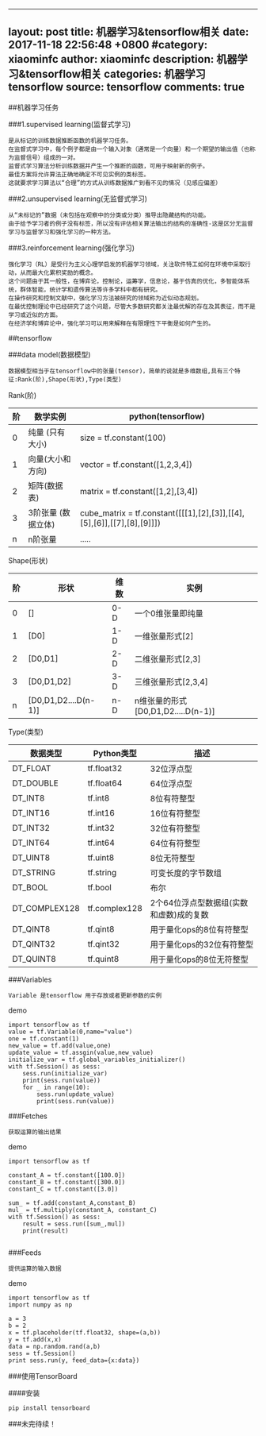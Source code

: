 
---
layout: post
title:  机器学习&tensorflow相关
date: 2017-11-18 22:56:48 +0800
#category: xiaominfc
author: xiaominfc
description: 机器学习&tensorflow相关
categories: 机器学习 tensorflow
source: tensorflow
comments: true
---


##机器学习任务

###1.supervised learning(监督式学习)

~~~~
是从标记的训练数据推断函数的机器学习任务。
在监督式学习中，每个例子都是由一个输入对象（通常是一个向量）和一个期望的输出值（也称为监督信号）组成的一对。
监督式学习算法分析训练数据并产生一个推断的函数，可用于映射新的例子。
最佳方案将允许算法正确地确定不可见实例的类标签。
这就要求学习算法以“合理”的方式从训练数据推广到看不见的情况（见感应偏差）
~~~~


###2.unsupervised learning(无监督式学习)

~~~~
从“未标记的”数据（未包括在观察中的分类或分类）推导出隐藏结构的功能。
由于给予学习者的例子没有标签，所以没有评估相关算法输出的结构的准确性-这是区分无监督学习与监督学习和强化学习的一种方法。
~~~~


###3.reinforcement learning(强化学习)

~~~~
强化学习（RL）是受行为主义心理学启发的机器学习领域，关注软件特工如何在环境中采取行动，从而最大化累积奖励的概念。
这个问题由于其一般性，在博弈论，控制论，运筹学，信息论，基于仿真的优化，多智能体系统，群体智能，统计学和遗传算法等许多学科中都有研究。
在操作研究和控制文献中，强化学习方法被研究的领域称为近似动态规划。
在最优控制理论中已经研究了这个问题，尽管大多数研究都关注最优解的存在及其表征，而不是学习或近似的方面。
在经济学和博弈论中，强化学习可以用来解释在有限理性下平衡是如何产生的。
~~~~


##tensorflow

###data model(数据模型)

~~~~
数据模型相当于在tensorflow中的张量(tensor)，简单的说就是多维数组,具有三个特征:Rank(阶),Shape(形状),Type(类型)
~~~~

Rank(阶)

阶 | 数学实例              | python(tensorflow)
---|-----------------------|------------------------------------------------------------------------
0  | 纯量 (只有大小)       | size      = tf.constant(100)
1  | 向量(大小和方向)      | vector    = tf.constant([1,2,3,4]) 
2  | 矩阵(数据表)          | matrix    = tf.constant([1,2],[3,4])
3  | 3阶张量 (数据立体)    | cube_matrix = tf.constant([[[1],[2],[3]],[[4],[5],[6]],[[7],[8],[9]]])
n  | n阶张量               | .....


Shape(形状)


阶 |形状                 |维数  |实例
---|---------------------|------|-------------------------------------
0  |[]                   | 0-D  | 一个0维张量即纯量
1  |[D0]                 | 1-D  | 一维张量形式[2]
2  |[D0,D1]              | 2-D  | 二维张量形式[2,3]
3  |[D0,D1,D2]           | 3-D  | 三维张量形式[2,3,4]
n  |[D0,D1,D2....D(n-1)] | n-D  | n维张量的形式[D0,D1,D2.....D(n-1)]  


Type(类型)


数据类型      | Python类型       |描述
--------------|------------------|--------------------------------------
DT_FLOAT      |tf.float32        |32位浮点型
DT_DOUBLE     |tf.float64        |64位浮点型
DT_INT8       |tf.int8           |8位有符整型
DT_INT16      |tf.int16          |16位有符整型
DT_INT32      |tf.int32          |32位有符整型
DT_INT64      |tf.int64          |64位有符整型
DT_UINT8      |tf.uint8          |8位无符整型
DT_STRING     |tf.string         |可变长度的字节数组
DT_BOOL       |tf.bool           |布尔
DT_COMPLEX128 |tf.complex128     |2个64位浮点型数据组(实数和虚数)成的复数
DT_QINT8      |tf.qint8          |用于量化ops的8位有符整型
DT_QINT32     |tf.qint32         |用于量化ops的32位有符整型
DT_QUINT8     |tf.quint8         |用于量化ops的8位无符整型



###Variables

~~~
Variable 是tensorflow 用于存放或者更新参数的实例
~~~

demo

~~~
import tensorflow as tf
value = tf.Variable(0,name="value")
one = tf.constant(1)
new_value = tf.add(value,one)
update_value = tf.assgin(value,new_value)
initialize_var = tf.global_variables_initializer()
with tf.Session() as sess:
    sess.run(initialize_var)
    print(sess.run(value))
    for _ in range(10):
        sess.run(update_value)
        print(sess.run(value))

~~~

###Fetches

~~~
获取运算的输出结果
~~~

demo

~~~
import tensorflow as tf

constant_A = tf.constant([100.0])
constant_B = tf.constant([300.0])
constant_C = tf.constant([3.0])

sum_ = tf.add(constant_A,constant_B)
mul_ = tf.multiply(constant_A, constant_C)
with tf.Session() as sess:
    result = sess.run([sum_,mul])
    print(result)


~~~


###Feeds

~~~
提供运算的输入数据
~~~


demo

~~~
import tensorflow as tf
import numpy as np

a = 3
b = 2
x = tf.placeholder(tf.float32, shape=(a,b))
y = tf.add(x,x)
data = np.random.rand(a,b)
sess = tf.Session()
print sess.run(y, feed_data={x:data})

~~~

###使用TensorBoard

####安装

~~~
pip install tensorboard

~~~

###未完待续！


